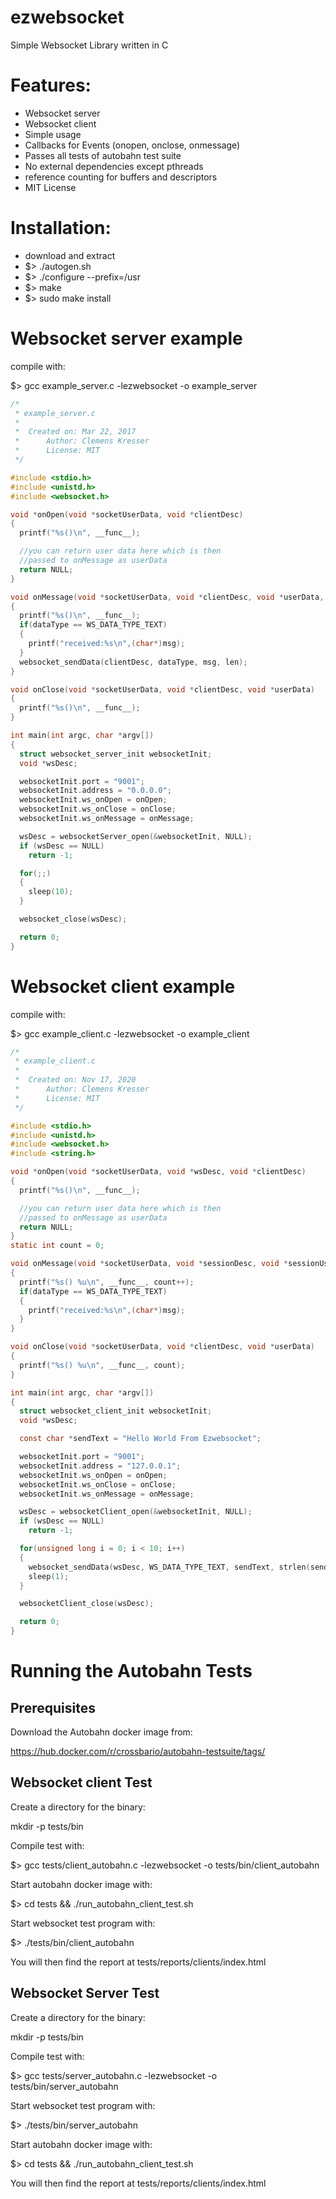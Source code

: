 # ezwebsocket
Simple Websocket Library written in C

# Features:

* Websocket server
* Websocket client
* Simple usage
* Callbacks for Events (onopen, onclose, onmessage)
* Passes all tests of autobahn test suite
* No external dependencies except pthreads
* reference counting for buffers and descriptors
* MIT License

# Installation:

* download and extract
* $> ./autogen.sh
* $> ./configure --prefix=/usr
* $> make
* $> sudo make install

# Websocket server example

compile with:

$> gcc example_server.c -lezwebsocket -o example_server

```c
/*
 * example_server.c
 *
 *  Created on: Mar 22, 2017
 *      Author: Clemens Kresser
 *      License: MIT
 */

#include <stdio.h>
#include <unistd.h>
#include <websocket.h>

void *onOpen(void *socketUserData, void *clientDesc)
{
  printf("%s()\n", __func__);

  //you can return user data here which is then
  //passed to onMessage as userData
  return NULL;
}

void onMessage(void *socketUserData, void *clientDesc, void *userData, enum ws_data_type dataType, void *msg, size_t len)
{
  printf("%s()\n", __func__);
  if(dataType == WS_DATA_TYPE_TEXT)
  {
    printf("received:%s\n",(char*)msg);
  }
  websocket_sendData(clientDesc, dataType, msg, len);
}

void onClose(void *socketUserData, void *clientDesc, void *userData)
{
  printf("%s()\n", __func__);
}

int main(int argc, char *argv[])
{
  struct websocket_server_init websocketInit;
  void *wsDesc;

  websocketInit.port = "9001";
  websocketInit.address = "0.0.0.0";
  websocketInit.ws_onOpen = onOpen;
  websocketInit.ws_onClose = onClose;
  websocketInit.ws_onMessage = onMessage;

  wsDesc = websocketServer_open(&websocketInit, NULL);
  if (wsDesc == NULL)
    return -1;

  for(;;)
  {
    sleep(10);
  }

  websocket_close(wsDesc);

  return 0;
}

```

# Websocket client example

compile with:

$> gcc example_client.c -lezwebsocket -o example_client

```c
/*
 * example_client.c
 *
 *  Created on: Nov 17, 2020
 *      Author: Clemens Kresser
 *      License: MIT
 */

#include <stdio.h>
#include <unistd.h>
#include <websocket.h>
#include <string.h>

void *onOpen(void *socketUserData, void *wsDesc, void *clientDesc)
{
  printf("%s()\n", __func__);

  //you can return user data here which is then
  //passed to onMessage as userData
  return NULL;
}
static int count = 0;

void onMessage(void *socketUserData, void *sessionDesc, void *sessionUserData, enum ws_data_type dataType, void *msg, size_t len)
{
  printf("%s() %u\n", __func__, count++);
  if(dataType == WS_DATA_TYPE_TEXT)
  {
    printf("received:%s\n",(char*)msg);
  }
}

void onClose(void *socketUserData, void *clientDesc, void *userData)
{
  printf("%s() %u\n", __func__, count);
}

int main(int argc, char *argv[])
{
  struct websocket_client_init websocketInit;
  void *wsDesc;

  const char *sendText = "Hello World From Ezwebsocket";

  websocketInit.port = "9001";
  websocketInit.address = "127.0.0.1";
  websocketInit.ws_onOpen = onOpen;
  websocketInit.ws_onClose = onClose;
  websocketInit.ws_onMessage = onMessage;

  wsDesc = websocketClient_open(&websocketInit, NULL);
  if (wsDesc == NULL)
    return -1;

  for(unsigned long i = 0; i < 10; i++)
  {
	websocket_sendData(wsDesc, WS_DATA_TYPE_TEXT, sendText, strlen(sendText) + 1);
    sleep(1);
  }

  websocketClient_close(wsDesc);

  return 0;
}

```

# Running the Autobahn Tests

## Prerequisites

Download the Autobahn docker image from:

<https://hub.docker.com/r/crossbario/autobahn-testsuite/tags/>

## Websocket client Test

Create a directory for the binary:

mkdir -p tests/bin

Compile test with:

$> gcc tests/client_autobahn.c -lezwebsocket -o tests/bin/client_autobahn

Start autobahn docker image with:

$> cd tests && ./run_autobahn_client_test.sh

Start websocket test program with:

$> ./tests/bin/client_autobahn

You will then find the report at tests/reports/clients/index.html

## Websocket Server Test

Create a directory for the binary:

mkdir -p tests/bin

Compile test with:

$> gcc tests/server_autobahn.c -lezwebsocket -o tests/bin/server_autobahn

Start websocket test program with:

$> ./tests/bin/server_autobahn

Start autobahn docker image with:

$> cd tests && ./run_autobahn_client_test.sh

You will then find the report at tests/reports/clients/index.html


